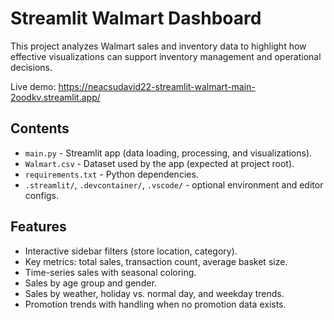 ﻿# Streamlit Walmart Dashboard

This project analyzes Walmart sales and inventory data to highlight how effective visualizations can support inventory management and operational decisions.

Live demo: https://neacsudavid22-streamlit-walmart-main-2oodkv.streamlit.app/

## Contents
- `main.py` - Streamlit app (data loading, processing, and visualizations).
- `Walmart.csv` - Dataset used by the app (expected at project root).
- `requirements.txt` - Python dependencies.
- `.streamlit/`, `.devcontainer/`, `.vscode/` - optional environment and editor configs.

## Features
- Interactive sidebar filters (store location, category).
- Key metrics: total sales, transaction count, average basket size.
- Time-series sales with seasonal coloring.
- Sales by age group and gender.
- Sales by weather, holiday vs. normal day, and weekday trends.
- Promotion trends with handling when no promotion data exists.